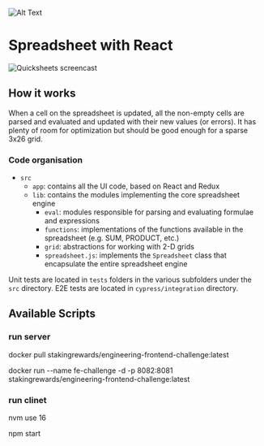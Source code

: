 
![Alt Text](https://github.com/webguru11124/react-spreadsheet/blob/main/Peek%202023-07-07%2006-12.gif)

# Spreadsheet with React


![Quicksheets screencast](screencast.gif)

## How it works

When a cell on the spreadsheet is updated, all the non-empty cells
are parsed and evaluated and updated with their new values (or errors). It has plenty of room for optimization but should be good enough for a sparse 3x26 grid.

### Code organisation

- `src`
  - `app`: contains all the UI code, based on React and Redux
  - `lib`: contains the modules implementing the core spreadsheet engine
    - `eval`: modules responsible for parsing and evaluating formulae and expressions
    - `functions`: implementations of the functions available in the spreadsheet (e.g. SUM, PRODUCT, etc.)
    - `grid`: abstractions for working with 2-D grids
    - `spreadsheet.js`: implements the `Spreadsheet` class that encapsulate the entire spreadsheet engine

Unit tests are located in `tests` folders in the various subfolders under the `src` directory.
E2E tests are located in `cypress/integration` directory.

## Available Scripts

### run server

docker pull stakingrewards/engineering-frontend-challenge:latest

docker run --name fe-challenge -d -p 8082:8081 stakingrewards/engineering-frontend-challenge:latest

### run clinet

nvm use 16

npm start

